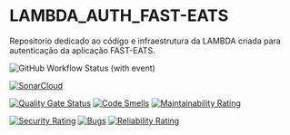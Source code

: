 # LAMBDA_AUTH_FAST-EATS
Repositorio dedicado ao código e infraestrutura da LAMBDA criada para autenticação da aplicação FAST-EATS.

![GitHub Workflow Status (with event)](https://img.shields.io/github/actions/workflow/status/FIAP-Grupo56-SOAT1/API_JAVA_FAST-EATS/main-pipeline.yml?logo=github)

[![SonarCloud](https://sonarcloud.io/images/project_badges/sonarcloud-white.svg)](https://sonarcloud.io/summary/new_code?id=FIAP-Grupo56-SOAT1_LAMBDA_AUTH_FAST-EATS)

[![Quality Gate Status](https://sonarcloud.io/api/project_badges/measure?project=FIAP-Grupo56-SOAT1_LAMBDA_AUTH_FAST-EATS&metric=alert_status)](https://sonarcloud.io/summary/new_code?id=FIAP-Grupo56-SOAT1_LAMBDA_AUTH_FAST-EATS) [![Code Smells](https://sonarcloud.io/api/project_badges/measure?project=FIAP-Grupo56-SOAT1_LAMBDA_AUTH_FAST-EATS&metric=code_smells)](https://sonarcloud.io/summary/new_code?id=FIAP-Grupo56-SOAT1_LAMBDA_AUTH_FAST-EATS) [![Maintainability Rating](https://sonarcloud.io/api/project_badges/measure?project=FIAP-Grupo56-SOAT1_LAMBDA_AUTH_FAST-EATS&metric=sqale_rating)](https://sonarcloud.io/summary/new_code?id=FIAP-Grupo56-SOAT1_LAMBDA_AUTH_FAST-EATS)

[![Security Rating](https://sonarcloud.io/api/project_badges/measure?project=FIAP-Grupo56-SOAT1_LAMBDA_AUTH_FAST-EATS&metric=security_rating)](https://sonarcloud.io/summary/new_code?id=FIAP-Grupo56-SOAT1_LAMBDA_AUTH_FAST-EATS) [![Bugs](https://sonarcloud.io/api/project_badges/measure?project=FIAP-Grupo56-SOAT1_LAMBDA_AUTH_FAST-EATS&metric=bugs)](https://sonarcloud.io/summary/new_code?id=FIAP-Grupo56-SOAT1_LAMBDA_AUTH_FAST-EATS) [![Reliability Rating](https://sonarcloud.io/api/project_badges/measure?project=FIAP-Grupo56-SOAT1_LAMBDA_AUTH_FAST-EATS&metric=reliability_rating)](https://sonarcloud.io/summary/new_code?id=FIAP-Grupo56-SOAT1_LAMBDA_AUTH_FAST-EATS)